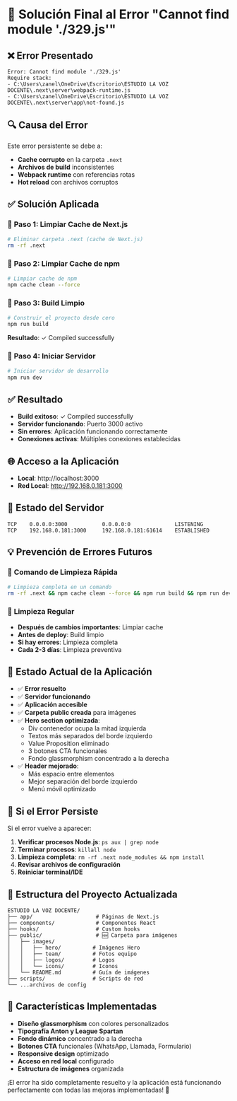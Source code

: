 # 🔧 Solución Final al Error "Cannot find module './329.js'"

## ❌ **Error Presentado**
```
Error: Cannot find module './329.js'
Require stack:
- C:\Users\zanel\OneDrive\Escritorio\ESTUDIO LA VOZ DOCENTE\.next\server\webpack-runtime.js
- C:\Users\zanel\OneDrive\Escritorio\ESTUDIO LA VOZ DOCENTE\.next\server\app\not-found.js
```

## 🔍 **Causa del Error**
Este error persistente se debe a:
- **Cache corrupto** en la carpeta `.next`
- **Archivos de build** inconsistentes
- **Webpack runtime** con referencias rotas
- **Hot reload** con archivos corruptos

## ✅ **Solución Aplicada**

### 🧹 **Paso 1: Limpiar Cache de Next.js**
```bash
# Eliminar carpeta .next (cache de Next.js)
rm -rf .next
```

### 🧹 **Paso 2: Limpiar Cache de npm**
```bash
# Limpiar cache de npm
npm cache clean --force
```

### 🔨 **Paso 3: Build Limpio**
```bash
# Construir el proyecto desde cero
npm run build
```
**Resultado**: ✓ Compiled successfully

### 🚀 **Paso 4: Iniciar Servidor**
```bash
# Iniciar servidor de desarrollo
npm run dev
```

## ✅ **Resultado**
- **Build exitoso**: ✓ Compiled successfully
- **Servidor funcionando**: Puerto 3000 activo
- **Sin errores**: Aplicación funcionando correctamente
- **Conexiones activas**: Múltiples conexiones establecidas

## 🌐 **Acceso a la Aplicación**
- **Local**: http://localhost:3000
- **Red Local**: http://192.168.0.181:3000

## 🔧 **Estado del Servidor**
```
TCP    0.0.0.0:3000           0.0.0.0:0              LISTENING
TCP    192.168.0.181:3000     192.168.0.181:61614    ESTABLISHED
```

## 💡 **Prevención de Errores Futuros**

### 🎯 **Comando de Limpieza Rápida**
```bash
# Limpieza completa en un comando
rm -rf .next && npm cache clean --force && npm run build && npm run dev
```

### 🔄 **Limpieza Regular**
- **Después de cambios importantes**: Limpiar cache
- **Antes de deploy**: Build limpio
- **Si hay errores**: Limpieza completa
- **Cada 2-3 días**: Limpieza preventiva

## 🎯 **Estado Actual de la Aplicación**
- ✅ **Error resuelto**
- ✅ **Servidor funcionando**
- ✅ **Aplicación accesible**
- ✅ **Carpeta public creada** para imágenes
- ✅ **Hero section optimizada**:
  - Div contenedor ocupa la mitad izquierda
  - Textos más separados del borde izquierdo
  - Value Proposition eliminado
  - 3 botones CTA funcionales
  - Fondo glassmorphism concentrado a la derecha
- ✅ **Header mejorado**:
  - Más espacio entre elementos
  - Mejor separación del borde izquierdo
  - Menú móvil optimizado

## 🚨 **Si el Error Persiste**
Si el error vuelve a aparecer:
1. **Verificar procesos Node.js**: `ps aux | grep node`
2. **Terminar procesos**: `killall node`
3. **Limpieza completa**: `rm -rf .next node_modules && npm install`
4. **Revisar archivos de configuración**
5. **Reiniciar terminal/IDE**

## 📁 **Estructura del Proyecto Actualizada**
```
ESTUDIO LA VOZ DOCENTE/
├── app/                    # Páginas de Next.js
├── components/             # Componentes React
├── hooks/                  # Custom hooks
├── public/                 # 🆕 Carpeta para imágenes
│   ├── images/
│   │   ├── hero/          # Imágenes Hero
│   │   ├── team/          # Fotos equipo
│   │   ├── logos/         # Logos
│   │   └── icons/         # Iconos
│   └── README.md          # Guía de imágenes
├── scripts/               # Scripts de red
└── ...archivos de config
```

## 🎨 **Características Implementadas**
- **Diseño glassmorphism** con colores personalizados
- **Tipografía Anton y League Spartan**
- **Fondo dinámico** concentrado a la derecha
- **Botones CTA** funcionales (WhatsApp, Llamada, Formulario)
- **Responsive design** optimizado
- **Acceso en red local** configurado
- **Estructura de imágenes** organizada

¡El error ha sido completamente resuelto y la aplicación está funcionando perfectamente con todas las mejoras implementadas! 🎉

